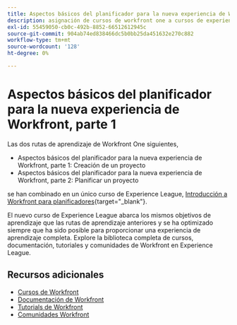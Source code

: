 ```yaml
---
title: Aspectos básicos del planificador para la nueva experiencia de Workfront, parte 1
description: asignación de cursos de workfront one a cursos de experience league
exl-id: 55459050-cb0c-492b-8852-66512612945c
source-git-commit: 904ab74ed838466dc5b0bb25da451632e270c882
workflow-type: tm+mt
source-wordcount: '128'
ht-degree: 0%

---
```


# Aspectos básicos del planificador para la nueva experiencia de Workfront, parte 1

Las dos rutas de aprendizaje de Workfront One siguientes,

* Aspectos básicos del planificador para la nueva experiencia de Workfront, parte 1: Creación de un proyecto
* Aspectos básicos del planificador para la nueva experiencia de Workfront, parte 2: Planificar un proyecto

se han combinado en un único curso de Experience League, [Introducción a Workfront para planificadores](https://experienceleague.adobe.com/?recommended=Workfront-U-1-2022.1.planners){target="_blank"}.

El nuevo curso de Experience League abarca los mismos objetivos de aprendizaje que las rutas de aprendizaje anteriores y se ha optimizado siempre que ha sido posible para proporcionar una experiencia de aprendizaje completa.  Explore la biblioteca completa de cursos, documentación, tutoriales y comunidades de Workfront en Experience League.

## Recursos adicionales

* [Cursos de Workfront](https://experienceleague.adobe.com/?lang=en&amp;Solution=Workfront#courses)
* [Documentación de Workfront](https://experienceleague.adobe.com/docs/workfront.html)
* [Tutorials de Workfront](https://experienceleague.adobe.com/docs/workfront-learn/tutorials-workfront/home.html)
* [Comunidades Workfront](https://experienceleaguecommunities.adobe.com/t5/workfront/ct-p/workfront)

